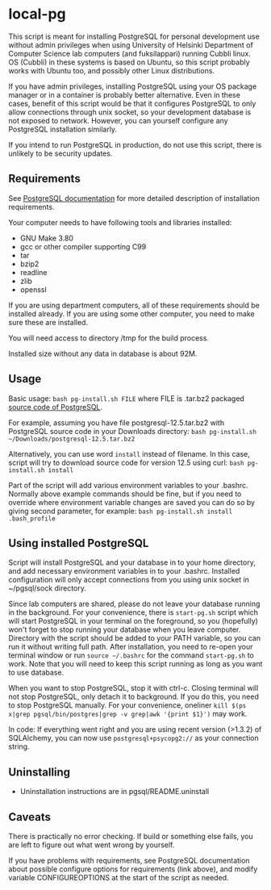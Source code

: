 # local-pg

This script is meant for installing PostgreSQL for personal development use without admin privileges when using University of Helsinki Department of Computer Science lab computers (and fuksilappari) running Cubbli linux.
OS (Cubbli) in these systems is based on Ubuntu, so this script probably works with Ubuntu too, and possibly other Linux distributions.

If you have admin privileges, installing PostgreSQL using your OS package manager or in a container is probably better alternative. Even in these cases, benefit of this script would be that it configures PostgreSQL to only allow connections through unix socket, so your development database is not exposed to network. However, you can yourself configure any PostgreSQL installation similarly.

If you intend to run PostgreSQL in production, do not use this script, there is unlikely to be security updates.


## Requirements

See [PostgreSQL documentation](https://www.postgresql.org/docs/12/install-requirements.html) for more detailed description of installation requirements.

Your computer needs to have following tools and libraries installed:

- GNU Make 3.80
- gcc or other compiler supporting C99
- tar
- bzip2
- readline
- zlib
- openssl

If you are using department computers, all of these requirements should be installed already. If you are using some other computer, you need to make sure these are installed.

You will need access to directory /tmp for the build process.

Installed size without any data in database is about 92M.


## Usage

Basic usage: `bash pg-install.sh FILE` where FILE is .tar.bz2 packaged [source code of PostgreSQL](https://www.postgresql.org/ftp/source/).

For example, assuming you have file postgresql-12.5.tar.bz2 with PostgreSQL source code in your Downloads directory:
`bash pg-install.sh ~/Downloads/postgresql-12.5.tar.bz2`

Alternatively, you can use word `install` instead of filename. In this case, script will try to download source code for version 12.5 using curl:
`bash pg-install.sh install`

Part of the script will add various environment variables to your .bashrc. Normally above example commands should be fine, but if you need to override where environment variable changes are saved you can do so by giving second parameter, for example:
`bash pg-install.sh install .bash_profile`


## Using installed PostgreSQL

Script will install PostgreSQL and your database in to your home directory, and add necessary environment variables in to your .bashrc. Installed configuration will only accept connections from you using unix socket in ~/pgsql/sock directory.

Since lab computers are shared, please do not leave your database running in the background. For your convenience, there is `start-pg.sh` script which will start PostgreSQL in your terminal on the foreground, so you (hopefully) won't forget to stop running your database when you leave computer. Directory with the script should be added to your PATH variable, so you can run it without writing full path. After installation, you need to re-open your terminal window or run `source ~/.bashrc` for the command `start-pg.sh` to work. Note that you will need to keep this script running as long as you want to use database.

When you want to stop PostgreSQL, stop it with ctrl-c. Closing terminal will not stop PostgreSQL, only detach it to background. If you do this, you need to stop PostgreSQL manually. For your convenience, oneliner `kill $(ps x|grep pgsql/bin/postgres|grep -v grep|awk '{print $1}')` may work.

In code: If everything went right and you are using recent version (>1.3.2) of SQLAlchemy, you can now use `postgresql+psycopg2://` as your connection string.


## Uninstalling

- Uninstallation instructions are in pgsql/README.uninstall


## Caveats

There is practically no error checking. If build or something else fails, you are left to figure out what went wrong by yourself.

If you have problems with requirements, see PostgreSQL documentation about possible configure options for requirements (link above), and modify variable CONFIGUREOPTIONS at the start of the script as needed.
